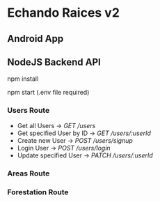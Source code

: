 # Echando Raices v2

## Android App

## NodeJS Backend API
npm install

npm start (.env file required)

### Users Route
* Get all Users                     ->  _GET /users_
* Get specified User by ID          ->  _GET /users/:userId_
* Create new User                   -> _POST /users/signup_
* Login User                        -> _POST /users/login_
* Update specified User             -> _PATCH /users/:userId_

### Areas Route

### Forestation Route

